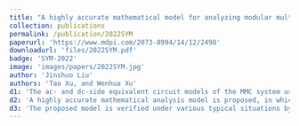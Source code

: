 ```yaml
---
title: "A highly accurate mathematical model for analyzing modular multilevel converters in transformer-less applications"
collection: publications
permalink: /publication/2022SYM
paperurl: 'https://www.mdpi.com/2073-8994/14/12/2498'
downloadurl: 'files/2022SYM.pdf'
badge: 'SYM-2022'
image: 'images/papers/2022SYM.jpg'
author: 'Jinshuo Liu'
authors: 'Tao Xu, and Wenhua Xu'
d1: 'The ac- and dc-side equivalent circuit models of the MMC system using a transformer-less connection scheme are established in both a–b–c stationary and d–q rotating coordinate systems.'
d2: 'A highly accurate mathematical analysis model is proposed, in which the interactions among the electrical quantities can be fully seen.'
d3: 'The proposed model is verified under various typical situations by comparing the calculated values with the actual waveforms, which provides a powerful tool in terms of the performance analysis and the main circuit parameter design for MMCs in transformer-less applications'
---
```


